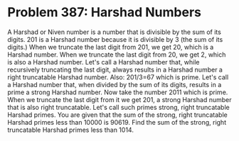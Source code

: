 # Problem 387: Harshad Numbers
A Harshad or Niven number is a number that is divisible by the sum of
its digits. 201 is a Harshad number because it is divisible by 3 (the
sum of its digits.) When we truncate the last digit from 201, we get 20,
which is a Harshad number. When we truncate the last digit from 20, we
get 2, which is also a Harshad number. Let's call a Harshad number that,
while recursively truncating the last digit, always results in a Harshad
number a right truncatable Harshad number. Also: 201/3=67 which is
prime. Let's call a Harshad number that, when divided by the sum of its
digits, results in a prime a strong Harshad number. Now take the number
2011 which is prime. When we truncate the last digit from it we get 201,
a strong Harshad number that is also right truncatable. Let's call such
primes strong, right truncatable Harshad primes. You are given that the
sum of the strong, right truncatable Harshad primes less than 10000 is
90619. Find the sum of the strong, right truncatable Harshad primes less
than 1014.
